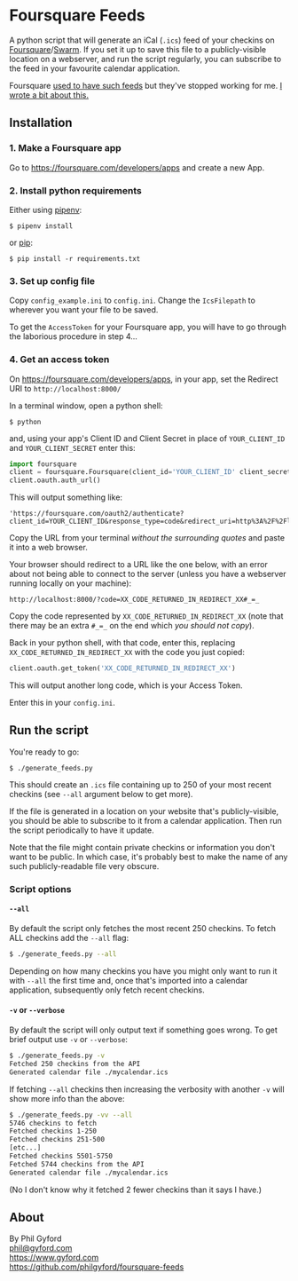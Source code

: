 # Foursquare Feeds

A python script that will generate an iCal (`.ics`) feed of your checkins on [Foursquare][4sq]/[Swarm][swarm]. If you set it up to save this file to a publicly-visible location on a webserver, and run the script regularly, you can subscribe to the feed in your favourite calendar application.

Foursquare [used to have such feeds][feeds] but they've stopped working for me.
[I wrote a bit about this.][blog]

[4sq]: https://foursquare.com
[swarm]: https://www.swarmapp.com
[feeds]: https://foursquare.com/feeds/
[blog]: https://www.gyford.com/phil/writing/2019/05/13/foursquare-swarm-ical-feed/


## Installation


### 1. Make a Foursquare app

Go to https://foursquare.com/developers/apps and create a new App.


### 2. Install python requirements

Either using [pipenv](https://pipenv.readthedocs.io/en/latest/):

    $ pipenv install

or [pip](https://pip.pypa.io/en/stable/):

    $ pip install -r requirements.txt


### 3. Set up config file

Copy `config_example.ini` to `config.ini`. Change the `IcsFilepath` to wherever you want your file to be saved.

To get the `AccessToken` for your Foursquare app, you will have to go through the laborious procedure in step 4...


### 4. Get an access token

On https://foursquare.com/developers/apps, in your app, set the Redirect URI to `http://localhost:8000/`

In a terminal window, open a python shell:

    $ python

and, using your app's Client ID and Client Secret in place of `YOUR_CLIENT_ID` and `YOUR_CLIENT_SECRET` enter this:

```python
import foursquare
client = foursquare.Foursquare(client_id='YOUR_CLIENT_ID' client_secret='YOUR_CLIENT_SECRET', redirect_uri='http://localhost:8000')
client.oauth.auth_url()
```

This will output something like:

    'https://foursquare.com/oauth2/authenticate?client_id=YOUR_CLIENT_ID&response_type=code&redirect_uri=http%3A%2F%2Flocalhost%3A8000%2F'

Copy the URL from your terminal *without the surrounding quotes* and paste it into a web browser.

Your browser should redirect to a URL like the one below, with an error about not being able to connect to the server (unless you have a webserver running locally on your machine):

    http://localhost:8000/?code=XX_CODE_RETURNED_IN_REDIRECT_XX#_=_

Copy the code represented by `XX_CODE_RETURNED_IN_REDIRECT_XX` (note that there may be an extra `#_=_` on the end which *you should not copy*).

Back in your python shell, with that code, enter this, replacing
`XX_CODE_RETURNED_IN_REDIRECT_XX` with the code you just copied:

```python
client.oauth.get_token('XX_CODE_RETURNED_IN_REDIRECT_XX')
```

This will output another long code, which is your Access Token.

Enter this in your `config.ini`.

## Run the script

You're ready to go:

    $ ./generate_feeds.py

This should create an `.ics` file containing up to 250 of your most recent
checkins (see `--all` argument below to get more).

If the file is generated in a location on your website that's publicly-visible, you should be able to subscribe to it from a calendar application. Then run the script periodically to have it update.

Note that the file might contain private checkins or information you don't want to be public. In which case, it's probably best to make the name of any such publicly-readable file very obscure.

### Script options

#### `--all`

By default the script only fetches the most recent 250 checkins. To fetch ALL checkins add the `--all` flag:

```bash
$ ./generate_feeds.py --all
```

Depending on how many checkins you have you might only want to run it with
`--all` the first time and, once that's imported into a calendar application,
subsequently only fetch recent checkins.

#### `-v` or `--verbose`

By default the script will only output text if something goes wrong. To get
brief output use `-v` or `--verbose`:

```bash
$ ./generate_feeds.py -v
Fetched 250 checkins from the API
Generated calendar file ./mycalendar.ics
```

If fetching `--all` checkins then increasing the verbosity with another `-v`
will show more info than the above:

```bash
$ ./generate_feeds.py -vv --all
5746 checkins to fetch
Fetched checkins 1-250
Fetched checkins 251-500
[etc...]
Fetched checkins 5501-5750
Fetched 5744 checkins from the API
Generated calendar file ./mycalendar.ics
```

(No I don't know why it fetched 2 fewer checkins than it says I have.)


## About

By Phil Gyford  
phil@gyford.com  
https://www.gyford.com  
https://github.com/philgyford/foursquare-feeds

